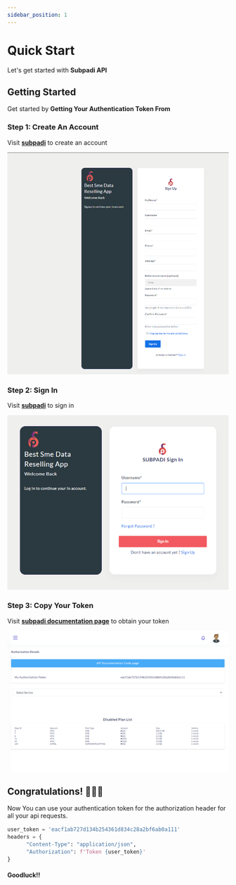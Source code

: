 ```yaml
---
sidebar_position: 1
---
```


# Quick Start

Let's get started with **Subpadi API**

## Getting Started

Get started by **Getting Your Authentication Token From** 


### Step 1: Create An Account

Visit **[subpadi](https://subpadi.com/signup)** to create an account

![Signup image](/img/signup.png)


### Step 2: Sign In 

Visit **[subpadi](https://subpadi.com/signin)** to sign in

![Signin image](/img/signin.png)

### Step 3: Copy Your Token

Visit **[subpadi documentation page](https://subpadi.com/documentation)** to obtain your token


![Token image](/img/subpadi-doc.png)


## Congratulations! 🎈🎈🎈

Now You can use your authentication token for the authorization header for all your api requests.

```python
user_token = 'eacf1ab727d134b254361d834c28a2bf6ab0a111'
headers = {
      "Content-Type": "application/json",
      "Authorization": f'Token {user_token}'
} 
```

#### Goodluck!!